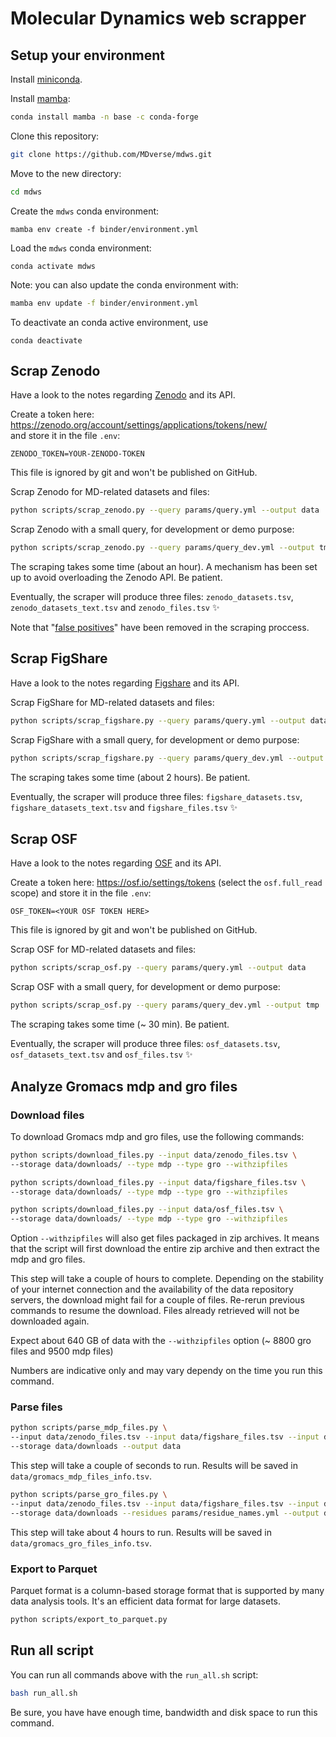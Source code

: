 # Molecular Dynamics web scrapper

## Setup your environment

Install [miniconda](https://docs.conda.io/en/latest/miniconda.html).

Install [mamba](https://github.com/mamba-org/mamba):

```bash
conda install mamba -n base -c conda-forge
```

Clone this repository:

```bash
git clone https://github.com/MDverse/mdws.git
```

Move to the new directory:

```bash
cd mdws
```

Create the `mdws` conda environment:
```
mamba env create -f binder/environment.yml
```

Load the `mdws` conda environment:
```
conda activate mdws
```

Note: you can also update the conda environment with:

```bash
mamba env update -f binder/environment.yml
```

To deactivate an conda active environment, use

```
conda deactivate
```

## Scrap Zenodo

Have a look to the notes regarding [Zenodo](docs/zenodo.md) and its API.

Create a token here: <https://zenodo.org/account/settings/applications/tokens/new/>  
and store it in the file `.env`:
```
ZENODO_TOKEN=YOUR-ZENODO-TOKEN
```
This file is ignored by git and won't be published on GitHub.

Scrap Zenodo for MD-related datasets and files:

```bash
python scripts/scrap_zenodo.py --query params/query.yml --output data
```

Scrap Zenodo with a small query, for development or demo purpose:

```bash
python scripts/scrap_zenodo.py --query params/query_dev.yml --output tmp
```

The scraping takes some time (about an hour). A mechanism has been set up to avoid overloading the Zenodo API. Be patient.

Eventually, the scraper will produce three files: `zenodo_datasets.tsv`, `zenodo_datasets_text.tsv` and `zenodo_files.tsv` :sparkles:

Note that "[false positives](docs/false_positives.md)" have been removed in the scraping proccess.


## Scrap FigShare

Have a look to the notes regarding [Figshare](docs/figshare.md) and its API.

Scrap FigShare for MD-related datasets and files:

```bash
python scripts/scrap_figshare.py --query params/query.yml --output data
```

Scrap FigShare with a small query, for development or demo purpose:

```bash
python scripts/scrap_figshare.py --query params/query_dev.yml --output tmp
```

The scraping takes some time (about 2 hours). Be patient.

Eventually, the scraper will produce three files: `figshare_datasets.tsv`, `figshare_datasets_text.tsv` and `figshare_files.tsv` :sparkles: 


## Scrap OSF

Have a look to the notes regarding [OSF](docs/osf.md) and its API.

Create a token here: <https://osf.io/settings/tokens> (select the `osf.full_read` scope)
and store it in the file `.env`:
```
OSF_TOKEN=<YOUR OSF TOKEN HERE>
```
This file is ignored by git and won't be published on GitHub.

Scrap OSF for MD-related datasets and files:

```bash
python scripts/scrap_osf.py --query params/query.yml --output data
```

Scrap OSF with a small query, for development or demo purpose:

```bash
python scripts/scrap_osf.py --query params/query_dev.yml --output tmp
```

The scraping takes some time (~ 30 min). Be patient.

Eventually, the scraper will produce three files: `osf_datasets.tsv`, `osf_datasets_text.tsv` and `osf_files.tsv` :sparkles: 

## Analyze Gromacs mdp and gro files

### Download files

To download Gromacs mdp and gro files, use the following commands:

```bash
python scripts/download_files.py --input data/zenodo_files.tsv \
--storage data/downloads/ --type mdp --type gro --withzipfiles
```

```bash
python scripts/download_files.py --input data/figshare_files.tsv \
--storage data/downloads/ --type mdp --type gro --withzipfiles
```

```bash
python scripts/download_files.py --input data/osf_files.tsv \
--storage data/downloads/ --type mdp --type gro --withzipfiles
```

Option `--withzipfiles` will also get files packaged in zip archives. It means that the script will first download the entire zip archive and then extract the mdp and gro files.

This step will take a couple of hours to complete. Depending on the stability of your internet connection and the availability of the data repository servers, the download might fail for a couple of files. Re-rerun previous commands to resume the download. Files already retrieved will not be downloaded again.

Expect about 640 GB of data with the `--withzipfiles` option (~ 8800 gro files and 9500 mdp files)

Numbers are indicative only and may vary dependy on the time you run this command.

### Parse files

```bash
python scripts/parse_mdp_files.py \
--input data/zenodo_files.tsv --input data/figshare_files.tsv --input data/osf_files.tsv \
--storage data/downloads --output data
```

This step will take a couple of seconds to run. Results will be saved in `data/gromacs_mdp_files_info.tsv`.


```bash
python scripts/parse_gro_files.py \
--input data/zenodo_files.tsv --input data/figshare_files.tsv --input data/osf_files.tsv \
--storage data/downloads --residues params/residue_names.yml --output data
```

This step will take about 4 hours to run. Results will be saved in `data/gromacs_gro_files_info.tsv`.

### Export to  Parquet

Parquet format is a column-based storage format that is supported by many data analysis tools.
It's an efficient data format for large datasets.


```bash
python scripts/export_to_parquet.py
```


## Run all script

You can run all commands above with the `run_all.sh` script:

```bash
bash run_all.sh
```

Be sure, you have have enough time, bandwidth and disk space to run this command.